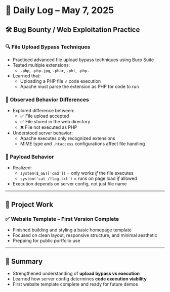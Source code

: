 # 🧠 Daily Log – May 7, 2025

## 🛠️ Bug Bounty / Web Exploitation Practice

### 🔍 File Upload Bypass Techniques
- Practiced advanced file upload bypass techniques using Burp Suite
- Tested multiple extensions:
  - `.php`, `.php.jpg`, `.phar`, `.pht`, `.php.`
- Learned that:
  - Uploading a PHP file ≠ code execution
  - Apache must parse the extension as PHP for code to run

### 🔐 Observed Behavior Differences
- Explored difference between:
  - ✅ File upload accepted
  - ✅ File stored in the web directory
  - ❌ File not executed as PHP
- Understood server behavior:
  - Apache executes only recognized extensions
  - MIME type and `.htaccess` configurations affect file handling

### 🧪 Payload Behavior
- Realized:
  - `system($_GET['cmd'])` = only works *if* the file executes
  - `system('cat /flag.txt')` = runs on page load *if* allowed
- Execution depends on server config, not just file name

---

## 🎨 Project Work

### ✅ Website Template – First Version Complete
- Finished building and styling a basic homepage template
- Focused on clean layout, responsive structure, and minimal aesthetic
- Prepping for public portfolio use

---

## 📌 Summary
- Strengthened understanding of **upload bypass vs execution**
- Learned how server config determines **code execution viability**
- First website template complete and ready for future demos
